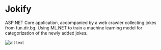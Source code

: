 # Jokify
ASP.NET Core application, accompanied by a web crawler collecting jokes from fun.dir.bg. 
Using ML.NET to train a machine learning model for categorization of the newly added jokes.

![alt text](https://i.imgur.com/Pisuo9j.png)
